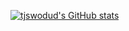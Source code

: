 [![tjswodud's GitHub stats](https://github-readme-stats.vercel.app/api?username=tjswodud)](https://github.com/tjswodud/github-readme-stats)
